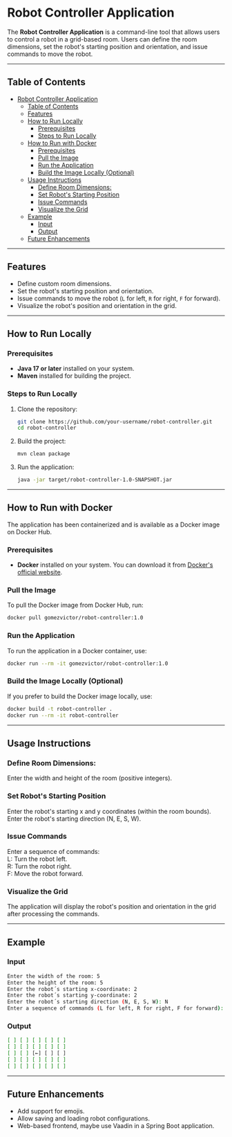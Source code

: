 # Robot Controller Application

The **Robot Controller Application** is a command-line tool that allows users to control a robot in a grid-based room. Users can define the room dimensions, set the robot's starting position and orientation, and issue commands to move the robot.

---

## Table of Contents

- [Robot Controller Application](#robot-controller-application)
  - [Table of Contents](#table-of-contents)
  - [Features](#features)
  - [How to Run Locally](#how-to-run-locally)
    - [Prerequisites](#prerequisites)
    - [Steps to Run Locally](#steps-to-run-locally)
  - [How to Run with Docker](#how-to-run-with-docker)
    - [Prerequisites](#prerequisites-1)
    - [Pull the Image](#pull-the-image)
    - [Run the Application](#run-the-application)
    - [Build the Image Locally (Optional)](#build-the-image-locally-optional)
  - [Usage Instructions](#usage-instructions)
    - [Define Room Dimensions:](#define-room-dimensions)
    - [Set Robot's Starting Position](#set-robots-starting-position)
    - [Issue Commands](#issue-commands)
    - [Visualize the Grid](#visualize-the-grid)
  - [Example](#example)
    - [Input](#input)
    - [Output](#output)
  - [Future Enhancements](#future-enhancements)

---

## Features

- Define custom room dimensions.
- Set the robot's starting position and orientation.
- Issue commands to move the robot (`L` for left, `R` for right, `F` for forward).
- Visualize the robot's position and orientation in the grid.

---

## How to Run Locally

### Prerequisites

- **Java 17 or later** installed on your system.
- **Maven** installed for building the project.

### Steps to Run Locally

1. Clone the repository:

   ```bash
   git clone https://github.com/your-username/robot-controller.git
   cd robot-controller
   ```

2. Build the project:

   ```bash
   mvn clean package
   ```

3. Run the application:

   ```bash
   java -jar target/robot-controller-1.0-SNAPSHOT.jar
   ```

---

## How to Run with Docker

The application has been containerized and is available as a Docker image on Docker Hub.

### Prerequisites

- **Docker** installed on your system. You can download it from [Docker's official website](https://www.docker.com/products/docker-desktop).

### Pull the Image

To pull the Docker image from Docker Hub, run:

```bash
docker pull gomezvictor/robot-controller:1.0
```

### Run the Application

To run the application in a Docker container, use:

```bash
docker run --rm -it gomezvictor/robot-controller:1.0
```

### Build the Image Locally (Optional)

If you prefer to build the Docker image locally, use:

```bash
docker build -t robot-controller .
docker run --rm -it robot-controller
```

---

## Usage Instructions

### Define Room Dimensions:

Enter the width and height of the room (positive integers).

### Set Robot's Starting Position

Enter the robot's starting x and y coordinates (within the room bounds).  
Enter the robot's starting direction (N, E, S, W).

### Issue Commands

Enter a sequence of commands:  
L: Turn the robot left.  
R: Turn the robot right.  
F: Move the robot forward.

### Visualize the Grid

The application will display the robot's position and orientation in the grid after processing the commands.

---

## Example

### Input

```bash
Enter the width of the room: 5
Enter the height of the room: 5
Enter the robot´s starting x-coordinate: 2
Enter the robot´s starting y-coordinate: 2
Enter the robot´s starting direction (N, E, S, W): N
Enter a sequence of commands (L for left, R for right, F for forward): LFFR
```

### Output

```bash
[ ] [ ] [ ] [ ] [ ]
[ ] [ ] [ ] [ ] [ ]
[ ] [ ] [←] [ ] [ ]
[ ] [ ] [ ] [ ] [ ]
[ ] [ ] [ ] [ ] [ ]
```

---

## Future Enhancements

- Add support for emojis.
- Allow saving and loading robot configurations.
- Web-based frontend, maybe use Vaadin in a Spring Boot application.
